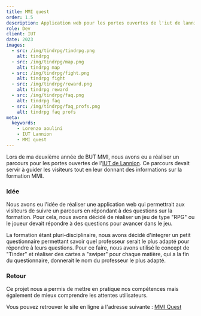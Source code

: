 ```yaml
---
title: MMI quest
order: 1.5
description: Application web pour les portes ouvertes de l'iut de lannion
role: Dev
client: IUT
date: 2023
images:
  - src: /img/tindrpg/tindrpg.png
    alt: tindrpg
  - src: /img/tindrpg/map.png
    alt: tindrpg map
  - src: /img/tindrpg/fight.png
    alt: tindrpg fight
  - src: /img/tindrpg/reward.png
    alt: tindrpg reward
  - src: /img/tindrpg/faq.png
    alt: tindrpg faq
  - src: /img/tindrpg/faq_profs.png
    alt: tindrpg faq profs
meta:
  keywords: 
    - Lorenzo aoulini
    - IUT Lannion
    - MMI quest
---
```


Lors de ma deuxième année de BUT MMI, nous avons eu a réaliser un parcours pour les portes ouvertes de l'[IUT de Lannion](https://iut-lannion.univ-rennes.fr/). Ce parcours devait servir à guider les visiteurs tout en leur donnant des informations sur la formation MMI.
<br />

### Idée

Nous avons eu l'idée de réaliser une application web qui permettrait aux visiteurs de suivre un parcours en répondant à des questions sur la formation. Pour cela, nous avons décidé de réaliser un jeu de type "RPG" ou le joueur devait répondre à des questions pour avancer dans le jeu.

La formation étant pluri-disciplinaire, nous avons décidé d'integrer un petit questionnaire permettant savoir quel professeur serait le plus adapté pour répondre à leurs questions. Pour ce faire, nous avons utilisé le concept de "Tinder" et réaliser des cartes a "swiper" pour chaque matière, qui a la fin du questionnaire, donnerait le nom du professeur le plus adapté.
<br />

### Retour

Ce projet nous a permis de mettre en pratique nos compétences mais également de mieux comprendre les attentes utilisateurs.
<br />

Vous pouvez retrouver le site en ligne à l'adresse suivante : [MMI Quest](https://mmiquest.lorenzoa.dev/) 

<style>
  a {
    @apply text-primary-500 hover:underline;
  }

  ul {
    @apply list-disc list-inside;
  }

  h3 {
    @apply text-4xl font-bold mt-4;
  }
</style>